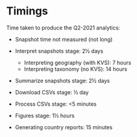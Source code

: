 # Timings

Time taken to produce the Q2-2021 analytics:

* Snapshot time not measured (not long)
* Interpret snapshots stage: 2½ days
  * Interpreting geography (with KVS): 7 hours
  * Interpreting taxonomy (no KVS): 14 hours
* Summarize snapshots stage: 2½ days
* Download CSVs stage: ½ day
* Process CSVs stage: <5 minutes
* Figures stage: 1½ hours

* Generating country reports: 15 minutes
